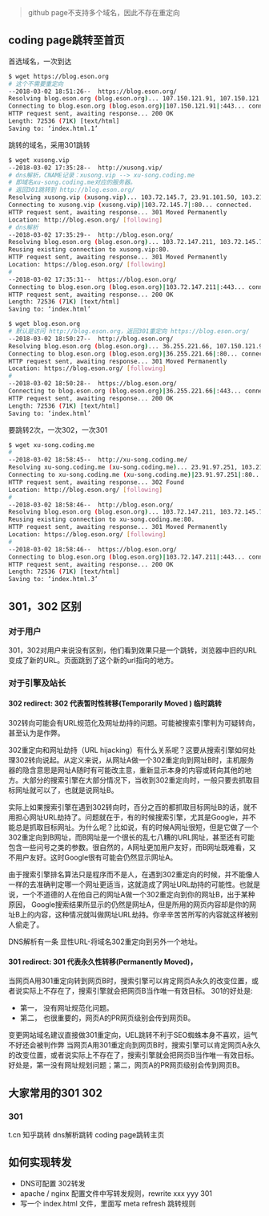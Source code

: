 






> github page不支持多个域名，因此不存在重定向





## coding page跳转至首页


首选域名，一次到达

```sh
$ wget https://blog.eson.org
# 这个不需要重定向
--2018-03-02 18:51:26--  https://blog.eson.org/
Resolving blog.eson.org (blog.eson.org)... 107.150.121.91, 107.150.121.231, 103.72.147.89, ...
Connecting to blog.eson.org (blog.eson.org)|107.150.121.91|:443... connected.
HTTP request sent, awaiting response... 200 OK
Length: 72536 (71K) [text/html]
Saving to: ‘index.html.1’


```
跳转的域名，采用301跳转

```sh
$ wget xusong.vip
--2018-03-02 17:35:28--  http://xusong.vip/
# dns解析，CNAME记录：xusong.vip --> xu-song.coding.me
# 即域名xu-song.coding.me对应的服务器。
# 返回301跳转到 http://blog.eson.org/
Resolving xusong.vip (xusong.vip)... 103.72.145.7, 23.91.101.50, 103.218.240.147, ...
Connecting to xusong.vip (xusong.vip)|103.72.145.7|:80... connected.
HTTP request sent, awaiting response... 301 Moved Permanently
Location: http://blog.eson.org/ [following]
# dns解析
--2018-03-02 17:35:29--  http://blog.eson.org/
Resolving blog.eson.org (blog.eson.org)... 103.72.147.211, 103.72.145.7, 23.91.101.50, ...
Reusing existing connection to xusong.vip:80.
HTTP request sent, awaiting response... 301 Moved Permanently
Location: https://blog.eson.org/ [following]
#
--2018-03-02 17:35:31--  https://blog.eson.org/
Connecting to blog.eson.org (blog.eson.org)|103.72.147.211|:443... connected.
HTTP request sent, awaiting response... 200 OK
Length: 72536 (71K) [text/html]
Saving to: ‘index.html’


```


```sh
$ wget blog.eson.org
# 默认是访问 http://blog.eson.org，返回301重定向 https://blog.eson.org/
--2018-03-02 18:50:27--  http://blog.eson.org/
Resolving blog.eson.org (blog.eson.org)... 36.255.221.66, 107.150.121.91, 107.150.121.231, ...
Connecting to blog.eson.org (blog.eson.org)|36.255.221.66|:80... connected.
HTTP request sent, awaiting response... 301 Moved Permanently
Location: https://blog.eson.org/ [following]
#
--2018-03-02 18:50:28--  https://blog.eson.org/
Connecting to blog.eson.org (blog.eson.org)|36.255.221.66|:443... connected.
HTTP request sent, awaiting response... 200 OK
Length: 72536 (71K) [text/html]
Saving to: ‘index.html’


```



要跳转2次，一次302，一次301
```sh
$ wget xu-song.coding.me
#
--2018-03-02 18:58:45--  http://xu-song.coding.me/
Resolving xu-song.coding.me (xu-song.coding.me)... 23.91.97.251, 103.218.241.74, 103.72.147.211, ...
Connecting to xu-song.coding.me (xu-song.coding.me)|23.91.97.251|:80... connected.
HTTP request sent, awaiting response... 302 Found
Location: http://blog.eson.org/ [following]
#
--2018-03-02 18:58:46--  http://blog.eson.org/
Resolving blog.eson.org (blog.eson.org)... 103.72.147.211, 103.72.145.7, 23.91.101.50, ...
Reusing existing connection to xu-song.coding.me:80.
HTTP request sent, awaiting response... 301 Moved Permanently
Location: https://blog.eson.org/ [following]
#
--2018-03-02 18:58:46--  https://blog.eson.org/
Connecting to blog.eson.org (blog.eson.org)|103.72.147.211|:443... connected.
HTTP request sent, awaiting response... 200 OK
Length: 72536 (71K) [text/html]
Saving to: ‘index.html.3’


```

## 301，302 区别

### 对于用户
301，302对用户来说没有区别，他们看到效果只是一个跳转，浏览器中旧的URL变成了新的URL。页面跳到了这个新的url指向的地方。


### 对于引擎及站长

#### 302 redirect: 302 代表暂时性转移(Temporarily Moved ) 临时跳转

302转向可能会有URL规范化及网址劫持的问题。可能被搜索引擎判为可疑转向，甚至认为是作弊。

302重定向和网址劫持（URL hijacking）有什么关系呢？这要从搜索引擎如何处理302转向说起。从定义来说，从网址A做一个302重定向到网址B时，主机服务器的隐含意思是网址A随时有可能改主意，重新显示本身的内容或转向其他的地方。大部分的搜索引擎在大部分情况下，当收到302重定向时，一般只要去抓取目标网址就可以了，也就是说网址B。

实际上如果搜索引擎在遇到302转向时，百分之百的都抓取目标网址B的话，就不用担心网址URL劫持了。问题就在于，有的时候搜索引擎，尤其是Google，并不能总是抓取目标网址。为什么呢？比如说，有的时候A网址很短，但是它做了一个302重定向到B网址，而B网址是一个很长的乱七八糟的URL网址，甚至还有可能包含一些问号之类的参数。很自然的，A网址更加用户友好，而B网址既难看，又不用户友好。这时Google很有可能会仍然显示网址A。

由于搜索引擎排名算法只是程序而不是人，在遇到302重定向的时候，并不能像人一样的去准确判定哪一个网址更适当，这就造成了网址URL劫持的可能性。也就是说，一个不道德的人在他自己的网址A做一个302重定向到你的网址B，出于某种原因， Google搜索结果所显示的仍然是网址A，但是所用的网页内容却是你的网址B上的内容，这种情况就叫做网址URL劫持。你辛辛苦苦所写的内容就这样被别人偷走了。


DNS解析有一条 显性URL-将域名302重定向到另外一个地址。

#### 301 redirect: 301 代表永久性转移(Permanently Moved)，

当网页A用301重定向转到网页B时，搜索引擎可以肯定网页A永久的改变位置，或者说实际上不存在了，搜索引擎就会把网页B当作唯一有效目标。
301的好处是:

- 第一， 没有网址规范化问题。
- 第二， 也很重要的，网页A的PR网页级别会传到网页B。


变更网站域名建议直接做301重定向，UEL跳转不利于SEO蜘蛛本身不喜欢，运气不好还会被判作弊
当网页A用301重定向到网页B时，搜索引擎可以肯定网页A永久的改变位置，或者说实际上不存在了，搜索引擎就会把网页B当作唯一有效目标。
好处是，第一没有网址规划问题；第二，网页A的PR网页级别会传到网页B。


## 大家常用的301 302

### 301
t.cn
知乎跳转
dns解析跳转
coding page跳转主页


## 如何实现转发

- DNS可配置 302转发
- apache / nginx 配置文件中写转发规则，rewrite xxx yyy 301
- 写一个 index.html 文件，里面写 meta refresh 跳转规则
